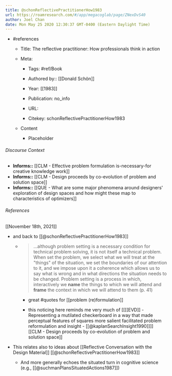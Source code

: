 ```yaml
---
title: @schonReflectivePractitionerHow1983
url: https://roamresearch.com/#/app/megacoglab/page/ZNexDvS40
author: Joel Chan
date: Mon May 25 2020 12:30:37 GMT-0400 (Eastern Daylight Time)
---
```


- #references

    - Title: The reflective practitioner: How professionals think in action

    - Meta:

        - Tags: #ref/Book

        - Authored by::  [[Donald Schön]]

        - Year: [[1983]]

        - Publication: no_info

        - URL:

        - Citekey: schonReflectivePractitionerHow1983

    - Content

        - Placeholder

###### Discourse Context

- **Informs::** [[CLM - Effective problem formulation is-necessary-for creative knowledge work]]
- **Informs::** [[CLM - Design proceeds by co-evolution of problem and solution space]]
- **Informs::** [[QUE - What are some major phenomena around designers' exploration of design spaces and how might these map to characteristics of optimizers]]

###### References

[[November 18th, 2021]]

- and back to [[@schonReflectivePractitionerHow1983]]

    - > ...although problem setting is a necessary condition for technical problem solving, it is not itself a technical problem. When set the problem, we select what we will treat at the "things" of the situation, we set the boundaries of our attention to it, and we impose upon it a coherence which allows us to say what is wrong and in what directions the situation needs to be changed. Problem setting is a process in which, interactively we __name__ the things to which we will attend and __frame__ the context in which we will attend to them (p. 41)

        - great #quotes for [[problem (re)formulation]]

        - this noticing here reminds me very much of [[[[EVD]] - Representing a mutilated checkerboard in a way that made perceptual features of squares more salient facilitated problem reformulation and insight - [[@kaplanSearchInsight1990]]]]
[[CLM - Design proceeds by co-evolution of problem and solution space]]

- This relates also to ideas about [[Reflective Conversation with the Design Material]] [[@schonReflectivePractitionerHow1983]]

    - And more generally echoes the situated turn in cognitive science (e.g., [[@suchmanPlansSituatedActions1987]])
